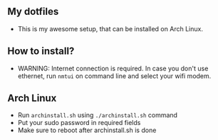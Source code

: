 ## My dotfiles

- This is my awesome setup, that can be installed on Arch Linux.

## How to install?

- WARNING: Internet connection is required. In case you don't use ethernet, run `nmtui` on command line and select your wifi modem.

## Arch Linux

- Run `archinstall.sh` using `./archinstall.sh` command
- Put your sudo password in required fields
- Make sure to reboot after archinstall.sh is done
